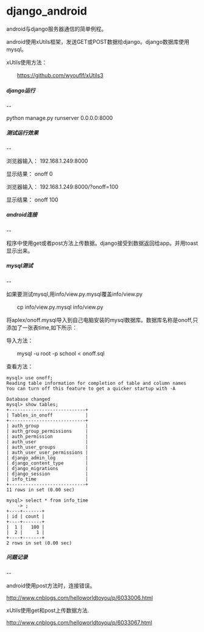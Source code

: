 # django_android

android与django服务器通信的简单例程。

android使用xUtils框架，发送GET或POST数据给django。django数据库使用mysql。

xUtils使用方法：

　　https://github.com/wyouflf/xUtils3

##### django运行
--

python manage.py runserver 0.0.0.0:8000

##### 测试运行效果
--

浏览器输入： 192.168.1.249:8000

显示结果：  onoff 0

浏览器输入： 192.168.1.249:8000/?onoff=100

显示结果：  onoff 100

##### android连接
--

程序中使用get或者post方法上传数据。django接受到数据返回给app。并用toast显示出来。

##### mysql测试
--

如果要测试mysql,用info/view.py.mysql覆盖info/view.py

　　cp info/view.py.mysql info/view.py

将aplex/onoff.mysql导入到自己电脑安装的mysql数据库。数据库名称是onoff,只添加了一张表time,如下所示：

导入方法：

　　mysql -u root -p school < onoff.sql

查看方法：

```
mysql> use onoff;
Reading table information for completion of table and column names
You can turn off this feature to get a quicker startup with -A

Database changed
mysql> show tables;
+----------------------------+
| Tables_in_onoff            |
+----------------------------+
| auth_group                 |
| auth_group_permissions     |
| auth_permission            |
| auth_user                  |
| auth_user_groups           |
| auth_user_user_permissions |
| django_admin_log           |
| django_content_type        |
| django_migrations          |
| django_session             |
| info_time                  |
+----------------------------+
11 rows in set (0.00 sec)

mysql> select * from info_time
    -> ;
+----+-------+
| id | count |
+----+-------+
|  1 |   100 |
|  2 |     1 |
+----+-------+
2 rows in set (0.00 sec)
```

##### 问题记录
--

android使用post方法时，连接错误。

http://www.cnblogs.com/helloworldtoyou/p/6033006.html

xUtils使用get和post上传数据方法.

http://www.cnblogs.com/helloworldtoyou/p/6033067.html

